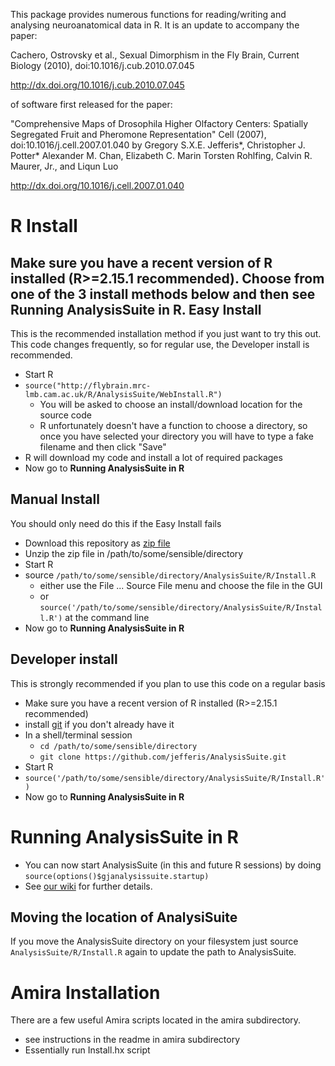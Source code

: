 This package provides numerous functions for reading/writing and analysing neuroanatomical data in R.  It is an update to accompany the paper:

Cachero, Ostrovsky et al., Sexual Dimorphism in the Fly Brain, Current Biology (2010), doi:10.1016/j.cub.2010.07.045

http://dx.doi.org/10.1016/j.cub.2010.07.045

of software first released for the paper:

"Comprehensive Maps of Drosophila Higher Olfactory Centers: 
Spatially Segregated Fruit and Pheromone Representation"
Cell (2007), doi:10.1016/j.cell.2007.01.040
by Gregory S.X.E. Jefferis*, Christopher J. Potter*
Alexander M. Chan, Elizabeth C. Marin
Torsten Rohlfing, Calvin R. Maurer, Jr., and Liqun Luo

http://dx.doi.org/10.1016/j.cell.2007.01.040

R Install
=========
Make sure you have a recent version of R installed (R>=2.15.1 recommended). Choose from one of the 3 install
methods below and then see **Running AnalysisSuite in R**.
Easy Install
------------
This is the recommended installation method if you just want to try this out. 
This code changes frequently, so for regular use, the Developer install is recommended. 
  * Start R
  * `source("http://flybrain.mrc-lmb.cam.ac.uk/R/AnalysisSuite/WebInstall.R")`
    * You will be asked to choose an install/download location for the source code
    * R unfortunately doesn't have a function to choose a directory, so once you have
      selected your directory you will have to type a fake filename and then click "Save"
  * R will download my code and install a lot of required packages
  * Now go to **Running AnalysisSuite in R**

Manual Install
--------------
You should only need do this if the Easy Install fails
  * Download this repository as [zip file](https://github.com/jefferis/AnalysisSuite/zipball/master)
  * Unzip the zip file in /path/to/some/sensible/directory
  * Start R
  * source `/path/to/some/sensible/directory/AnalysisSuite/R/Install.R`
    * either use the File ... Source File menu and choose the file in the GUI
    * or `source('/path/to/some/sensible/directory/AnalysisSuite/R/Install.R')` at the command line
  * Now go to **Running AnalysisSuite in R**
  
Developer install
-----------------
This is strongly recommended if you plan to use this code on a regular basis

  * Make sure you have a recent version of R installed (R>=2.15.1 recommended)
  * install [git](http://git-scm.com/) if you don't already have it
  * In a shell/terminal session
    * `cd /path/to/some/sensible/directory`
    * `git clone https://github.com/jefferis/AnalysisSuite.git`
  * Start R
  * `source('/path/to/some/sensible/directory/AnalysisSuite/R/Install.R')`
  * Now go to **Running AnalysisSuite in R**

Running AnalysisSuite in R
==========================
  * You can now start AnalysisSuite (in this and future R sessions) by doing 
     `source(options()$gjanalysissuite.startup)`
  * See [our wiki](http://flybrain.mrc-lmb.cam.ac.uk/dokuwiki/doku.php?id=warping_manual:start) for further details.

Moving the location of AnalysiSuite
-----------------------------------
If you move the AnalysisSuite directory on your filesystem just source `AnalysisSuite/R/Install.R` again to update
the path to AnalysisSuite.


Amira Installation
==================
There are a few useful Amira scripts located in the amira subdirectory.
  * see instructions in the readme in amira subdirectory
  * Essentially run Install.hx script